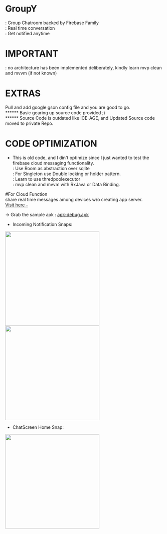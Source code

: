 # GroupY
: Group Chatroom backed by Firebase Family    
: Real time conversation  
: Get notified anytime  

# IMPORTANT 
: no architecture has been implemented deliberately, kindly learn mvp clean and mvvm (if not known)   

# EXTRAS 
Pull and add google gson config file and you are good to go.  
****** Basic gearing up source code provided ;)  
****** Source Code is outdated like ICE-AGE, and Updated Source code moved to private Repo. 

# CODE OPTIMIZATION 
- This is old code, and I din't optimize since I just wanted to test the firebase cloud messaging functionality.  
: Use Room as abstraction over sqlite  
: For Singleton use Double locking or holder pattern.  
: Learn to use thredpoolexecutor  
: mvp clean and mvvm with RxJava or Data Binding.  

#For Cloud Function  
share real time messages among devices w/o creating app server.    
[Visit here -](https://firebase.google.com/docs/functions/use-cases)

-> Grab the sample apk : [apk-debug.apk](https://github.com/Hemen07/CHATROOM/blob/master/app-debug.apk)

- Incoming Notification Snaps: 

<img src="https://github.com/Hemen07/Groupy/blob/master/Notification1.png" width="300"/> <img src="https://github.com/Hemen07/Groupy/blob/master/Notification2.png" width="300"/>

- ChatScreen Home Snap: 

<img src="https://github.com/Hemen07/Groupy/blob/master/ChatScreen.png" width="300"/>

